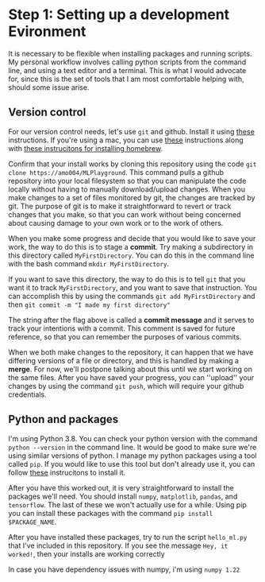 # Step 1: Setting up a development Evironment

It is necessary to be flexible when installing packages and running scripts. 
My personal workflow involves calling python scripts from the command line, and using 
a text editor and a terminal. This is what I would advocate for, since this is the set of
tools that I am most comfortable helping with, should some issue arise. 

## Version control
 
For our version control needs, let's use `git` and github. 
Install it using [these](https://git-scm.com/book/en/v2/Getting-Started-Installing-Git) instructions. 
If you're using a mac, you can use [these](https://git-scm.com/download/mac) instructions along with [these instrucitons for installing homebrew](https://brew.sh/). 

Confirm that your install works by cloning this repository using the code 
`git clone https://amo004/MLPlayground`.
This command pulls a github repository into your local filesystem so that you can manipulate the code locally without having to manually download/upload changes. 
When you make changes to a set of files monitored by git, the changes are tracked by git. 
The purpose of git is to make it straightforward to revert or track changes that you make, so that you can work without being 
concerned about causing damage to your own work or to the work of others. 

When you make some progress and decide that you would like to save your work, the way to do this is to stage a **commit**. 
Try making a subdirectory in this directory called `MyFirstDirectory`. 
You can do this in the command line with the bash command 
`mkdir MyFirstDirectory`.

If you want to save this directory, the way to do this is to tell `git` that you want it to track `MyFirstDirectory`, and you want to save that instruction. 
You can accomplish this by using the commands
`git add MyFirstDirectory`
and then 
`git commit -m "I made my first directory"`

The string after the flag above is called a **commit message** and it serves to track your intentions with a commit. This comment is saved for future reference, so that you can remember the purposes of various commits. 

When we both make changes to the repository, it can happen that we have differing versions of a file or directory, and this is handled by making a **merge**. For now, we'll postpone talking about this until we start working on the same files. 
After you have saved your progress, you can ''upload'' your changes by using the command 
`git push`, which will require your github credentials. 

## Python and packages

I'm using Python 3.8. You can check your python version with the command 
`python --version` in the command line. It would be good to make sure we're using similar versions of python. 
I manage my python packages using a tool called `pip`. If you would like to use this tool but don't already use it, you can follow [these](https://docs.brew.sh/Homebrew-and-Python) instrucitons to install it. 

After you have this worked out, it is very straightforward to install the packages we'll need. 
You should install `numpy`, `matplotlib`, `pandas`, and `tensorflow`. The last of these we won't actually use for a while. 
Using pip you can install these packages with the command 
`pip install $PACKAGE_NAME`.

After you have installed these packages, try to run the script `hello_ml.py` that I've included in this repository. If you see the message `Hey, it worked!`, then your installs are working correctly

In case you have dependency issues with numpy, i'm using `numpy 1.22`

